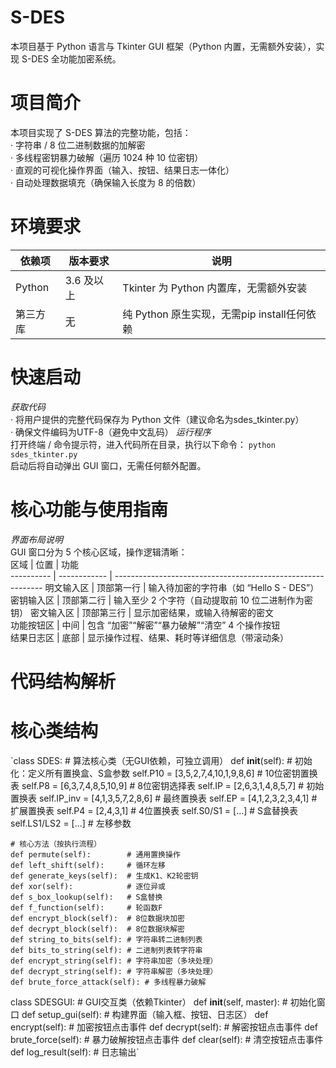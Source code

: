 # S-DES
本项目基于 Python 语言与 Tkinter GUI 框架（Python 内置，无需额外安装），实现 S-DES 全功能加密系统。
# 项目简介
本项目实现了 S-DES 算法的完整功能，包括：  
· 字符串 / 8 位二进制数据的加解密​  
· 多线程密钥暴力破解（遍历 1024 种 10 位密钥）​  
· 直观的可视化操作界面（输入、按钮、结果日志一体化）​  
· 自动处理数据填充（确保输入长度为 8 的倍数）
# 环境要求
依赖项  | 版本要求  | 说明
------------- | ------------- | -------------
Python  | 3.6 及以上  | Tkinter 为 Python 内置库，无需额外安装
第三方库  | 无  | 纯 Python 原生实现，无需pip install任何依赖
# 快速启动
*获取代码*  
· 将用户提供的完整代码保存为 Python 文件（建议命名为sdes_tkinter.py）​  
· 确保文件编码为UTF-8（避免中文乱码）
*运行程序*  
打开终端 / 命令提示符，进入代码所在目录，执行以下命令：
`python sdes_tkinter.py`  
启动后将自动弹出 GUI 窗口，无需任何额外配置。  
# 核心功能与使用指南
*界面布局说明*  
GUI 窗口分为 5 个核心区域，操作逻辑清晰：  
区域       | 位置         | 功能                                                         
---------- | ------------ | ------------------------------------------------------------ 
明文输入区 | 顶部第一行   | 输入待加密的字符串（如 “Hello S - DES”）
密钥输入区 | 顶部第二行   | 输入至少 2 个字符（自动提取前 10 位二进制作为密钥）
密文输入区 | 顶部第三行   | 显示加密结果，或输入待解密的密文                             
功能按钮区 | 中间         | 包含 “加密”“解密”“暴力破解”“清空” 4 个操作按钮               
结果日志区 | 底部         | 显示操作过程、结果、耗时等详细信息（带滚动条）  
# 代码结构解析
# 核心类结构
`class SDES:  # 算法核心类（无GUI依赖，可独立调用）
    def __init__(self):  # 初始化：定义所有置换盒、S盒参数
        self.P10 = [3,5,2,7,4,10,1,9,8,6]  # 10位密钥置换表
        self.P8 = [6,3,7,4,8,5,10,9]       # 8位密钥选择表
        self.IP = [2,6,3,1,4,8,5,7]        # 初始置换表
        self.IP_inv = [4,1,3,5,7,2,8,6]    # 最终置换表
        self.EP = [4,1,2,3,2,3,4,1]        # 扩展置换表
        self.P4 = [2,4,3,1]                # 4位置换表
        self.S0/S1 = [...]                 # S盒替换表
        self.LS1/LS2 = [...]               # 左移参数
    
    # 核心方法（按执行流程）
    def permute(self):        # 通用置换操作
    def left_shift(self):     # 循环左移
    def generate_keys(self):  # 生成K1、K2轮密钥
    def xor(self):            # 逐位异或
    def s_box_lookup(self):   # S盒替换
    def f_function(self):     # 轮函数F
    def encrypt_block(self):  # 8位数据块加密
    def decrypt_block(self):  # 8位数据块解密
    def string_to_bits(self): # 字符串转二进制列表
    def bits_to_string(self): # 二进制列表转字符串
    def encrypt_string(self): # 字符串加密（多块处理）
    def decrypt_string(self): # 字符串解密（多块处理）
    def brute_force_attack(self): # 多线程暴力破解

class SDESGUI:  # GUI交互类（依赖Tkinter）
    def __init__(self, master):  # 初始化窗口
    def setup_gui(self):         # 构建界面（输入框、按钮、日志区）
    def encrypt(self):           # 加密按钮点击事件
    def decrypt(self):           # 解密按钮点击事件
    def brute_force(self):       # 暴力破解按钮点击事件
    def clear(self):             # 清空按钮点击事件
    def log_result(self):        # 日志输出`
